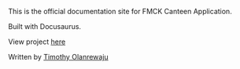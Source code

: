 This is the official documentation site for FMCK Canteen Application. 

Built with Docusaurus.

View project [here](https://github.com/TimothyOlanrewaju/TastyBitesApp)

Written by [Timothy Olanrewaju](https://www.linkedin.com/in/timothy-olanrewaju750/)
